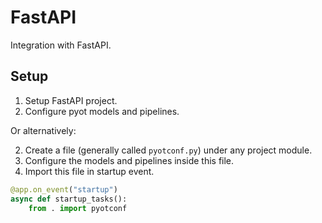 # FastAPI

Integration with FastAPI.

## Setup

1. Setup FastAPI project.
2. Configure pyot models and pipelines.

Or alternatively:

2. Create a file (generally called `pyotconf.py`) under any project module.
3. Configure the models and pipelines inside this file.
4. Import this file in startup event.

```python
@app.on_event("startup")
async def startup_tasks():
    from . import pyotconf
```
